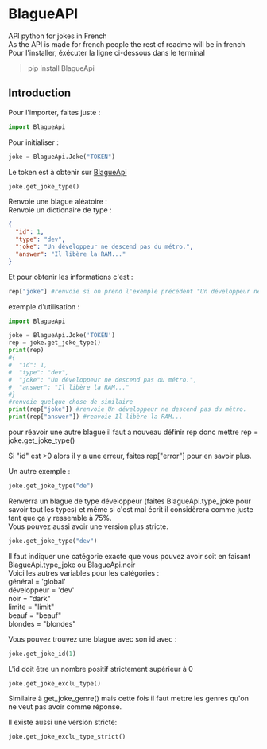 # BlagueAPI  
API python for jokes in French  
As the API is made for french people the rest of readme will be in french  
Pour l'installer, éxécuter la ligne ci-dessous dans le terminal  
> pip install BlagueApi  

Introduction  
---------------
Pour l'importer, faites juste :  
```py
import BlagueApi
```  
Pour initialiser :  
```py
joke = BlagueApi.Joke("TOKEN")
```
Le token est à obtenir sur [BlagueApi](https://www.blagues-api.fr/)  

```py
joke.get_joke_type()
```
Renvoie une blague aléatoire :  
Renvoie un dictionaire de type :  
```json
{
  "id": 1,
  "type": "dev",
  "joke": "Un développeur ne descend pas du métro.",
  "answer": "Il libère la RAM..."
}
```  
Et pour obtenir les informations c'est :  
```py
rep["joke"] #renvoie si on prend l'exemple précédent "Un développeur ne descend pas du métro."
```  
exemple d'utilisation :
```py
import BlagueApi

joke = BlagueApi.Joke('TOKEN')
rep = joke.get_joke_type()
print(rep) 
#{
#  "id": 1,
#  "type": "dev",
#  "joke": "Un développeur ne descend pas du métro.",
#  "answer": "Il libère la RAM..."
#}
#renvoie quelque chose de similaire
print(rep["joke"]) #renvoie Un développeur ne descend pas du métro.
print(rep["answer"]) #renvoie Il libère la RAM...
```
pour réavoir une autre blague il faut a nouveau définir rep donc mettre rep = joke.get_joke_type()

Si "id" est >0 alors il y a une erreur, faites rep["error"] pour en savoir plus.  

Un autre exemple :  
```py
joke.get_joke_type("de")
```
Renverra un blague de type développeur (faites BlagueApi.type_joke pour savoir tout les types) et même si c'est mal écrit il considèrera comme juste tant que ça y ressemble à 75%.  
Vous pouvez aussi avoir une version plus stricte.  
```py
joke.get_joke_type("dev")
```  
Il faut indiquer une catégorie exacte que vous pouvez avoir soit en faisant BlagueApi.type_joke ou BlagueApi.noir  
Voici les autres variables pour les catégories :  
général = 'global'  
développeur = 'dev'  
noir = "dark"  
limite = "limit"  
beauf = "beauf"  
blondes = "blondes"  

Vous pouvez trouvez une blague avec son id avec :  
```py
joke.get_joke_id(1)
```
L'id doit être un nombre positif strictement supérieur à 0  
```py
joke.get_joke_exclu_type()
```
Similaire à get_joke_genre() mais cette fois il faut mettre les genres qu'on ne veut pas avoir comme réponse.  

Il existe aussi une version stricte:  
```py
joke.get_joke_exclu_type_strict()
```
